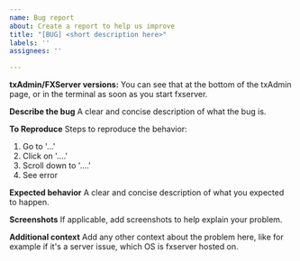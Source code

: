 ```yaml
---
name: Bug report
about: Create a report to help us improve
title: "[BUG] <short description here>"
labels: ''
assignees: ''

---
```


**txAdmin/FXServer versions:**
You can see that at the bottom of the txAdmin page, or in the terminal as soon as you start fxserver.  
  
**Describe the bug**
A clear and concise description of what the bug is.

**To Reproduce**
Steps to reproduce the behavior:
1. Go to '...'
2. Click on '....'
3. Scroll down to '....'
4. See error

**Expected behavior**
A clear and concise description of what you expected to happen.

**Screenshots**
If applicable, add screenshots to help explain your problem.

**Additional context**
Add any other context about the problem here, like for example if it's a server issue, which OS is fxserver hosted on.

